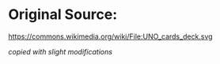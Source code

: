 # Original Source:
https://commons.wikimedia.org/wiki/File:UNO_cards_deck.svg

_copied with slight modifications_